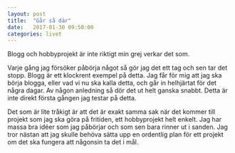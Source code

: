 ```yaml
---
layout: post
title:  "Går så där"
date:   2017-01-30 09:50:00
categories: livet
---
```

Blogg och hobbyprojekt är inte riktigt min grej verkar det som.

Varje gång jag försöker påbörja något så gör jag det ett tag och sen tar det stopp. Blogg är ett klockrent exempel på detta. Jag får för mig att jag ska börja blogga, eller vad vi nu ska kalla detta, och går in helhjärtat för det några dagar. Av någon anledning så dör det ut helt ganska snabbt. Detta är inte direkt första gången jag testar på detta.

Det som är lite tråkigt är att det är exakt samma sak när det kommer till projekt som jag ska göra på fritiden, ett hobbyprojekt helt enkelt. Jag har massa bra idéer som jag påbörjar och som sen bara rinner ut i sanden. Jag tror nästan att jag skulle behöva sätta upp en ordentlig plan för ett projekt om det ska fungera att någonsin ta det i mål.
